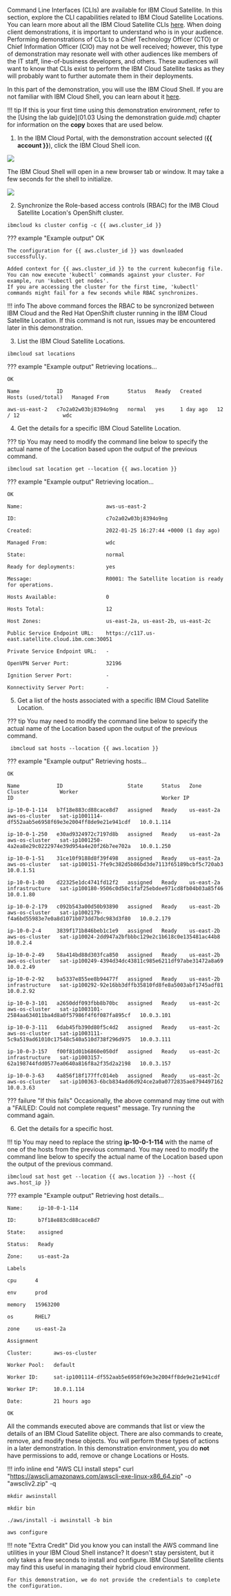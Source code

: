 Command Line Interfaces (CLIs) are available for IBM Cloud Satellite. In this section, explore the CLI capabilities related to IBM Cloud Satellite Locations. You can learn more about all the IBM Cloud Satellite CLIs <a href="https://cloud.ibm.com/docs/satellite?topic=satellite-satellite-cli-reference" target="_blank">here</a>. When doing client demonstrations, it is important to understand who is in your audience. Performing demonstrations of CLIs to a Chief Technology Officer (CTO) or Chief Information Officer (CIO) may not be well received; however, this type of demonstration may resonate well with other audiences like members of the IT staff, line-of-business developers, and others. These audiences will want to know that CLIs exist to perform the IBM Cloud Satellite tasks as they will probably want to further automate them in their deployments.

In this part of the demonstration, you will use the IBM Cloud Shell.  If you are not familiar with IBM Cloud Shell, you can learn about it <a href="https://cloud.ibm.com/docs/cloud-shell?topic=cloud-shell-getting-started" target="_blank">here</a>.

!!! tip
    If this is your first time using this demonstration environment, refer to the [Using the lab guide](01.03 Using the demonstration guide.md) chapter for information on the **copy** boxes that are used below.

1. In the IBM Cloud Portal, with the demonstration account selected (**{{ account }}**), click the IBM Cloud Shell icon.

![](_attachments/CloudShellMenu2.png)

The IBM Cloud Shell will open in a new browser tab or window. It may take a few seconds for the shell to initialize.

![](_attachments/CloudShell.png)

2. Synchronize the Role-based access controls (RBAC) for the IMB Cloud Satellite Location's OpenShift cluster.

```
ibmcloud ks cluster config -c {{ aws.cluster_id }}
```

??? example "Example output"
    OK

    The configuration for {{ aws.cluster_id }} was downloaded successfully.

    Added context for {{ aws.cluster_id }} to the current kubeconfig file.
    You can now execute 'kubectl' commands against your cluster. For example, run 'kubectl get nodes'.
    If you are accessing the cluster for the first time, 'kubectl' commands might fail for a few seconds while RBAC synchronizes.

!!! info
    The above command forces the RBAC to be syncronized between IBM Cloud and the Red Hat OpenShift cluster running in the IBM Cloud Satellite Location. If this command is not run, issues may be encountered later in this demonstration.


3. List the IBM Cloud Satellite Locations.

```
ibmcloud sat locations
```

??? example "Example output"
    Retrieving locations...

    OK

    Name            ID                     Status   Ready   Created     Hosts (used/total)   Managed From

    aws-us-east-2   c7o2a02w03bj8394o9ng   normal   yes     1 day ago   12 / 12              wdc

4. Get the details for a specific IBM Cloud Satellite Location.

??? tip
    You may need to modify the command line below to specify the actual name of the Location based upon the output of the previous command.

```
ibmcloud sat location get --location {{ aws.location }}
```

??? example "Example output"
    Retrieving location...

    OK

    Name:                           aws-us-east-2

    ID:                             c7o2a02w03bj8394o9ng

    Created:                        2022-01-25 16:27:44 +0000 (1 day ago)

    Managed From:                   wdc

    State:                          normal

    Ready for deployments:          yes

    Message:                        R0001: The Satellite location is ready for operations.

    Hosts Available:                0

    Hosts Total:                    12

    Host Zones:                     us-east-2a, us-east-2b, us-east-2c

    Public Service Endpoint URL:    https://c117.us-east.satellite.cloud.ibm.com:30051

    Private Service Endpoint URL:   -

    OpenVPN Server Port:            32196

    Ignition Server Port:           -

    Konnectivity Server Port:       -

5. Get a list of the hosts associated with a specific IBM Cloud Satellite Location.

??? tip
    You may need to modify the command line below to specify the actual name of the Location based upon the output of the previous command.

```
 ibmcloud sat hosts --location {{ aws.location }}
```

??? example "Example output"
    Retrieving hosts...

    OK

    Name            ID                     State      Status   Zone         Cluster          Worker
    ID                                                Worker IP

    ip-10-0-1-114   b7f18e883cd88cace8d7   assigned   Ready    us-east-2a   aws-os-cluster   sat-ip1001114-df552aab5e6958f69e3e2004ff8de9e21e941cdf   10.0.1.114

    ip-10-0-1-250   e30ad9324972c7197d8b   assigned   Ready    us-east-2a   aws-os-cluster   sat-ip1001250-4a2ea8e29c0222974e39d954a4e20f26b7ee702a   10.0.1.250

    ip-10-0-1-51    31ce10f9188d8f39f498   assigned   Ready    us-east-2a   aws-os-cluster   sat-ip100151-7fe9c382d5b86bd3de7113f65189bcbf5c720ab3    10.0.1.51

    ip-10-0-1-80    d22325e1dc4741fd12f2   assigned   Ready    us-east-2a   infrastructure   sat-ip100180-9506c0d50c1faf25ebdee971cd8fb04b03a85f46    10.0.1.80

    ip-10-0-2-179   c092b543a00d50b93890   assigned   Ready    us-east-2b   aws-os-cluster   sat-ip1002179-f4a6bd55983e7e0a8d1071b073dd7bdc983d3f80   10.0.2.179

    ip-10-0-2-4     3839f171b846beb1c1e9   assigned   Ready    us-east-2b   aws-os-cluster   sat-ip10024-2dd947a2bfbbbc129e2c1b618c0e135481ac44b8     10.0.2.4

    ip-10-0-2-49    58a414bd88d303fca850   assigned   Ready    us-east-2b   aws-os-cluster   sat-ip100249-4394d34dc43811c985e6211df97abe31472a8a69    10.0.2.49

    ip-10-0-2-92    ba5337e855ee8b94477f   assigned   Ready    us-east-2b   infrastructure   sat-ip100292-92e16bb3dffb35810fd8fe8a5003abf1745adf81    10.0.2.92

    ip-10-0-3-101   a2650ddf093fbb8b70bc   assigned   Ready    us-east-2c   aws-os-cluster   sat-ip1003101-2584aa634011ba4d8a0f57986f4f6f087fa895cf   10.0.3.101

    ip-10-0-3-111   6dab45fb390d80f5c4d2   assigned   Ready    us-east-2c   aws-os-cluster   sat-ip1003111-5c9a519ad61010c17548c540a510d738f296d975   10.0.3.111

    ip-10-0-3-157   f00f81d01b6860e050df   assigned   Ready    us-east-2c   infrastructure   sat-ip1003157-62a198744fdd0577ea0640a816f8a2f35d2a2198   10.0.3.157

    ip-10-0-3-63    4a856f18f177ffc014eb   assigned   Ready    us-east-2c   aws-os-cluster   sat-ip100363-6bcb834add6d924ce2a0a0772835ae8794497162    10.0.3.63

??? failure "If this fails"
    Occasionally, the above command may time out with a "FAILED: Could not complete request" message.  Try running the command again.

6. Get the details for a specific host.

!!! tip
    You may need to replace the string **ip-10-0-1-114** with the name of one of the hosts from the previous command.
    You may need to modify the command line below to specify the actual name of the Location based upon the output of the previous command.


```copycommand
ibmcloud sat host get --location {{ aws.location }} --host {{ aws.host_ip }}
```

??? example "Example output"
    Retrieving host details...

    Name:     ip-10-0-1-114

    ID:       b7f18e883cd88cace8d7

    State:    assigned

    Status:   Ready

    Zone:     us-east-2a

    Labels

    cpu      4

    env      prod

    memory   15963200

    os       RHEL7

    zone     us-east-2a

    Assignment

    Cluster:       aws-os-cluster

    Worker Pool:   default

    Worker ID:     sat-ip1001114-df552aab5e6958f69e3e2004ff8de9e21e941cdf

    Worker IP:     10.0.1.114

    Date:          21 hours ago

    OK

All the commands executed above are commands that list or view the details of an IBM Cloud Satellite object. There are also commands to create, remove, and modify these objects. You will perform these types of actions in a later demonstration. In this demonstration environment, you do **not** have permissions to add, remove or change Locations or Hosts.

!!! info inline end "AWS CLI install steps"
    curl "https://awscli.amazonaws.com/awscli-exe-linux-x86_64.zip" -o "awscliv2.zip" -q

    mkdir awsinstall

    mkdir bin

    ./aws/install -i awsinstall -b bin

    aws configure

!!! note "Extra Credit"
    Did you know you can install the AWS command line utilities in your IBM Cloud Shell instance? It doesn't stay persistent, but it only takes a few seconds to install and configure. IBM Cloud Satellite clients may find this useful in managing their hybrid cloud environment.

    For this demonstration, we do not provide the credentials to complete the configuration.
